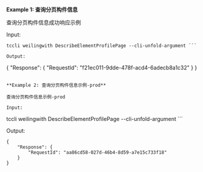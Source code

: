 **Example 1: 查询分页构件信息**

查询分页构件信息成功响应示例

Input: 

```
tccli weilingwith DescribeElementProfilePage --cli-unfold-argument ```

Output: 
```
{
    "Response": {
        "RequestId": "f21ec011-9dde-478f-acd4-6adecb8a1c32"
    }
}
```

**Example 2: 查询分页构件信息示例-prod**

查询分页构件信息示例-prod

Input: 

```
tccli weilingwith DescribeElementProfilePage --cli-unfold-argument ```

Output: 
```
{
    "Response": {
        "RequestId": "aa86cd58-027d-46b4-8d59-a7e15c733f18"
    }
}
```

